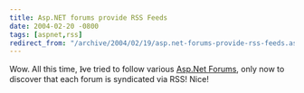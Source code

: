 ```yaml
---
title: Asp.NET forums provide RSS Feeds
date: 2004-02-20 -0800
tags: [aspnet,rss]
redirect_from: "/archive/2004/02/19/asp.net-forums-provide-rss-feeds.aspx/"
---
```


Wow. All this time, I̵ve tried to follow various [Asp.Net
Forums](http://www.asp.net/forums "Asp.Net Forums"), only now to
discover that each forum is syndicated via RSS! Nice!

